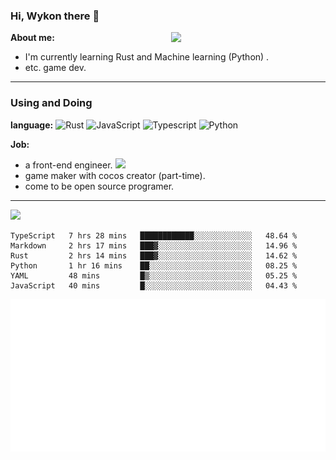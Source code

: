 ### Hi, Wykon there 👋

<img align="right" width="49%" src="https://github-readme-stats.vercel.app/api?username=weykon&theme=solarized-light&show_icons=true&count_private=true&include_all_commits=true">

**About me:**
+ I'm currently learning Rust and Machine learning (Python) .
+ etc. game dev.
---

### Using and Doing

**language:**
![Rust](http://img.shields.io/badge/-Rust-D2B48?style=flat-square&logo=Rust&logoColor=000000)
![JavaScript](https://img.shields.io/badge/-JavaScript-%23F7DF1C?style=flat-square&logo=javascript&logoColor=ffff4a&color=d1b01f)
![Typescript](http://img.shields.io/badge/-Typescript-ff69b4?style=flat-square&logo=Typescript&logoColor=white)
![Python](http://img.shields.io/badge/-Python-purple?style=flat-square&logo=Python&logoColor=pink)

**Job:**
- a front-end engineer. ![](https://img.shields.io/badge/%20-React-blue)
- game maker with cocos creator (part-time).
- come to be open source programer.

--- 

<img src="https://github-readme-stats.vercel.app/api/top-langs/?username=weykon&layout=compact">

<!--START_SECTION:waka-->

```text
TypeScript   7 hrs 28 mins   ████████████░░░░░░░░░░░░░   48.64 %
Markdown     2 hrs 17 mins   ███▓░░░░░░░░░░░░░░░░░░░░░   14.96 %
Rust         2 hrs 14 mins   ███▓░░░░░░░░░░░░░░░░░░░░░   14.62 %
Python       1 hr 16 mins    ██░░░░░░░░░░░░░░░░░░░░░░░   08.25 %
YAML         48 mins         █▒░░░░░░░░░░░░░░░░░░░░░░░   05.25 %
JavaScript   40 mins         █░░░░░░░░░░░░░░░░░░░░░░░░   04.43 %
```

<!--END_SECTION:waka-->

![code the day](./metrics.plugin.code.svg)
